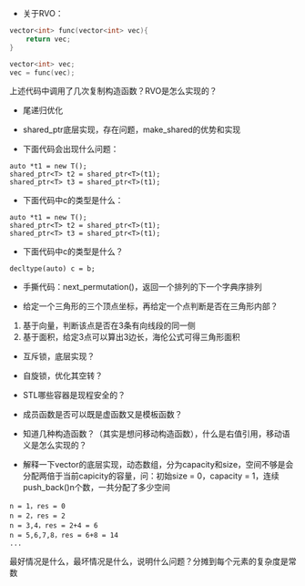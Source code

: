 - 关于RVO：

```cpp
vector<int> func(vector<int> vec){
    return vec;
}

vector<int> vec;
vec = func(vec);
```

上述代码中调用了几次复制构造函数？RVO是怎么实现的？

- 尾递归优化

- shared_ptr底层实现，存在问题，make_shared的优势和实现

- 下面代码会出现什么问题：

```
auto *t1 = new T();
shared_ptr<T> t2 = shared_ptr<T>(t1);
shared_ptr<T> t3 = shared_ptr<T>(t1);
```

- 下面代码中c的类型是什么：

```
auto *t1 = new T();
shared_ptr<T> t2 = shared_ptr<T>(t1);
shared_ptr<T> t3 = shared_ptr<T>(t1);
```

- 下面代码中c的类型是什么？
```
decltype(auto) c = b;
```

- 手撕代码：next_permutation()，返回一个排列的下一个字典序排列

- 给定一个三角形的三个顶点坐标，再给定一个点判断是否在三角形内部？
1. 基于向量，判断该点是否在3条有向线段的同一侧
2. 基于面积，给定3点可以算出3边长，海伦公式可得三角形面积

- 互斥锁，底层实现？

- 自旋锁，优化其空转？

- STL哪些容器是现程安全的？

- 成员函数是否可以既是虚函数又是模板函数？

- 知道几种构造函数？（其实是想问移动构造函数），什么是右值引用，移动语义是怎么实现的？

- 解释一下vector的底层实现，动态数组，分为capacity和size，空间不够是会分配两倍于当前capicity的容量，问：初始size = 0，capacity = 1，连续push_back()n个数，一共分配了多少空间
```
n = 1，res = 0
n = 2，res = 2
n = 3,4，res = 2+4 = 6
n = 5,6,7,8，res = 6+8 = 14
...
```
最好情况是什么，最坏情况是什么，说明什么问题？分摊到每个元素的复杂度是常数